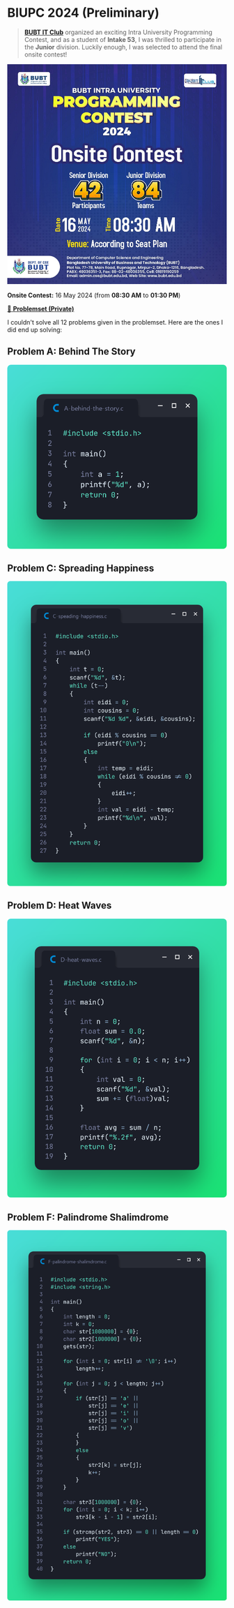 # BIUPC 2024 (Preliminary)

> [**BUBT IT Club**][1] organized an exciting Intra University Programming Contest, and as a student of **Intake 53**, I was thrilled to participate in the **Junior** division. Luckily enough, I was selected to attend the final onsite contest!

![BIUPC 2024](poster.jpg)

**Onsite Contest:** 16 May 2024 (from **08:30 AM** to **01:30 PM**)

[📌 **Problemset (Private)**][2]

[1]: https://www.facebook.com/BITCofficial
[2]: https://codeforces.com/gym/524390

I couldn't solve all 12 problems given in the problemset. Here are the ones I did end up solving:

## Problem A: Behind The Story

![Task A](./preview-A.png)

## Problem C: Spreading Happiness

![Task C](./preview-C.png)

## Problem D: Heat Waves

![Task D](./preview-D.png)

## Problem F: Palindrome Shalimdrome

![Task F](./preview-F.png)

